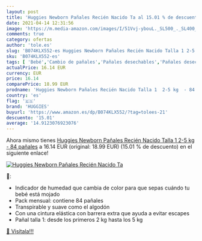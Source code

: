 ```yaml
---
layout: post
title: 'Huggies Newborn Pañales Recién Nacido Ta al 15.01 % de descuento'
date: 2021-04-14 12:31:56
image: 'https://m.media-amazon.com/images/I/51Vvj-ybouL._SL500_._SL400_.jpg'
comments: true
category: ofertas
author: 'tole.es'
slug: 'B074KLX552-es Huggies Newborn Pañales Recién Nacido Talla 1 2-5 kg - 84...'
sku: 'B074KLX552-es'
tags: [ 'Bebé','Cambio de pañales','Pañales desechables','Pañales desechables para bebés','Pañales para bebé','huggies','pañales', ]
actualPrice: 16.14 EUR
currency: EUR
price: 16.14
comparePrice: 18.99 EUR
prodname: 'Huggies Newborn Pañales Recién Nacido Talla 1  2-5 kg  - 84 pañales'
country: 'es'
flag: '🇪🇸'
brand: 'HUGGIES'
buyurl: 'https://www.amazon.es/dp/B074KLX552/?tag=tolees-21'
descuento: '15.01'
average: '14.9123076923076'
---
```


Ahora mismo tienes [Huggies Newborn Pañales Recién Nacido Talla 1  2-5 kg  - 84 pañales](https://www.amazon.es/dp/B074KLX552/?tag=tolees-21) a 16.14 EUR (original: 18.99 EUR) (15.01 %  de descuento) en el siguiente enlace!

[![Huggies Newborn Pañales Recién Nacido Ta](https://m.media-amazon.com/images/I/51Vvj-ybouL._SL500_._SL400_.jpg)](https://www.amazon.es/dp/B074KLX552/?tag=tolees-21)

🔎:

- Indicador de humedad que cambia de color para que sepas cuándo tu bebé está mojado
- Pack mensual: contiene 84 pañales
- Transpirable y suave como el algodón
- Con una cintura elástica con barrera extra que ayuda a evitar escapes
- Pañal talla 1: desde los primeros 2 kg hasta los 5 kg

[🛒 Visítala!!!](https://www.amazon.es/dp/B074KLX552/?tag=tolees-21)
